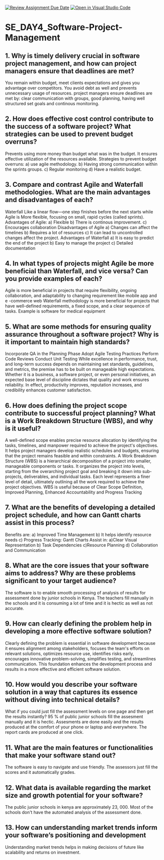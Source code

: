 [![Review Assignment Due Date](https://classroom.github.com/assets/deadline-readme-button-22041afd0340ce965d47ae6ef1cefeee28c7c493a6346c4f15d667ab976d596c.svg)](https://classroom.github.com/a/9pw6JKcu)
[![Open in Visual Studio Code](https://classroom.github.com/assets/open-in-vscode-2e0aaae1b6195c2367325f4f02e2d04e9abb55f0b24a779b69b11b9e10269abc.svg)](https://classroom.github.com/online_ide?assignment_repo_id=18553053&assignment_repo_type=AssignmentRepo)
# SE_DAY4_Software-Project-Management
## 1. Why is timely delivery crucial in software project management, and how can project managers ensure that deadlines are met?
You remain within budget, meet clients expectations and gives you advantage over competitors. You avoid debt as well and prevents unnecessary usage of resources. 
project managers ensure deadlines are met by: clear communication with groups, good planning, having well structured set goals and continous monitoring.
## 2. How does effective cost control contribute to the success of a software project? What strategies can be used to prevent budget overruns?
Prevents using more money than budget what was in the budget. It ensures effective utilization of the resources available.
Strategies to prevent budget overruns:
a) use agile methodology.
b) Having strong communication within the sprints groups.
c) Regular monitoring
d) Have a realistic budget.
## 3. Compare and contrast Agile and Waterfall methodologies. What are the main advantages and disadvantages of each?
Waterfall Like a linear flow—one step finishes before the next starts while Agile is More flexible, focusing on small, rapid cycles (called sprints).
Advantages of Agile:
a) Flexible
b) There is continous improvement.
c) Encourages collaboration
Disadvantages of Agile
a) Changes can affect the timelines
b) Requires a lot of resources
c) It can lead to uncontrolled changes affect the project.
Advantages of Waterfall
a) It is easy to predict the end of the project
b) Easy to manage the project
c) Detailed documentation
## 4. In what types of projects might Agile be more beneficial than Waterfall, and vice versa? Can you provide examples of each?
Agile is more beneficial in projects that require flexibility, ongoing collaboration, and adaptability to changing requirement like mobile app and e -commerce web
Waterfall methodology is more beneficial for projects that have well-defined requirements, a fixed scope, and a clear sequence of tasks. Example is software for medical equipment
## 5. What are some methods for ensuring quality assurance throughout a software project? Why is it important to maintain high standards?
Incorporate QA in the Planning Phase
Adopt Agile Testing Practices
Perform Code Reviews
Conduct Unit Testing
    While excellence in performance, trust, and long-term success depends on maintaining set standards, guidelines, and metrics, the premise has to be built on manageable high expectations. Whether it is a business, a software project, or even personal initiatives, an expected base level of discipline dictates that quality and work ensures reliability. In effect, productivity improves, reputation increases, and credibility enhances customer satisfaction.
## 6. How does defining the project scope contribute to successful project planning? What is a Work Breakdown Structure (WBS), and why is it useful?
A well-defined scope enables precise resource allocation by identifying the tasks, timelines, and manpower required to achieve the project's objectives. It helps project managers develop realistic schedules and budgets, ensuring that the project remains feasible and within constraints.
   A Work Breakdown Structure (WBS) is a hierarchical decomposition of a project into smaller, manageable components or tasks. It organizes the project into levels, starting from the overarching project goal and breaking it down into sub-projects, deliverables, and individual tasks. Each level represents a finer level of detail, ultimately outlining all the work required to achieve the project objectives.
   WBS is useful because of Clear Scope Definition, Improved Planning, Enhanced Accountability and Progress Tracking
## 7. What are the benefits of developing a detailed project schedule, and how can Gantt charts assist in this process?
   Benefits are:
   a) Improved Time Management
   b) It helps identify resource needs
   c) Progress Tracking:
   Gantt Charts Assist in:
   a)Clear Visual Representation
   b) Task Dependencies
   c)Resource Planning
   d) Collaboration and Communication
## 8. What are the core issues that your software aims to address? Why are these problems significant to your target audience?
The software is to enable smooth processing of analysis of results for assessment done by junior schools in Kenya. The teachers fill manually in the schools and it is consuming a lot of time and it is hectic as well as not accurate.
## 9. How can clearly defining the problem help in developing a more effective software solution?
  Clearly defining the problem is essential in software development because it ensures alignment among stakeholders, focuses the team's efforts on relevant solutions, optimizes resource use, identifies risks early, encourages innovative problem-solving, simplifies testing, and streamlines communication. This foundation enhances the development process and results in a more effective and efficient software solution.
## 10. How would you describe your software solution in a way that captures its essence without diving into technical details?
What if you could just fill the assessment levels on one page and then get the results instantly? 95 % of public junior schools fill the assesment manually and it is hectic.
Assesments are done easily and the results produced at the comfort of your phone or laptop and everywhere. The report cards are produced at one click.
## 11. What are the main features or functionalities that make your software stand out?
The software is easy to navigate and use friendly. The assessors just fill the scores and it automatically grades.
## 12. What data is available regarding the market size and growth potential for your software?
 The public junior schools in kenya are approximately 23, 000. Most of the schools don't have the automated analysis of the assessment done.
## 13. How can understanding market trends inform your software’s positioning and development
  Understanding market trends helps in making decisions of future like scalability and returns on investment.

